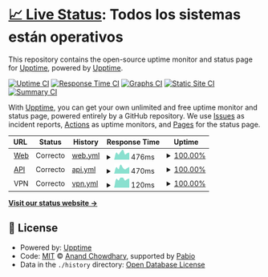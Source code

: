 # [📈 Live Status](https://status.fluxbound.es): <!--live status--> **Todos los sistemas están operativos**

This repository contains the open-source uptime monitor and status page for [Upptime](https://upptime.js.org), powered by [Upptime](https://github.com/upptime/upptime).

[![Uptime CI](https://github.com/Fluxbound/fluxbound-status-page/workflows/Uptime%20CI/badge.svg)](https://github.com/Fluxbound/fluxbound-status-page/actions?query=workflow%3A%22Uptime+CI%22)
[![Response Time CI](https://github.com/Fluxbound/fluxbound-status-page/workflows/Response%20Time%20CI/badge.svg)](https://github.com/Fluxbound/fluxbound-status-page/actions?query=workflow%3A%22Response+Time+CI%22)
[![Graphs CI](https://github.com/Fluxbound/fluxbound-status-page/workflows/Graphs%20CI/badge.svg)](https://github.com/Fluxbound/fluxbound-status-page/actions?query=workflow%3A%22Graphs+CI%22)
[![Static Site CI](https://github.com/Fluxbound/fluxbound-status-page/workflows/Static%20Site%20CI/badge.svg)](https://github.com/Fluxbound/fluxbound-status-page/actions?query=workflow%3A%22Static+Site+CI%22)
[![Summary CI](https://github.com/Fluxbound/fluxbound-status-page/workflows/Summary%20CI/badge.svg)](https://github.com/Fluxbound/fluxbound-status-page/actions?query=workflow%3A%22Summary+CI%22)

With [Upptime](https://upptime.js.org), you can get your own unlimited and free uptime monitor and status page, powered entirely by a GitHub repository. We use [Issues](https://github.com/upptime/upptime/issues) as incident reports, [Actions](https://github.com/Fluxbound/fluxbound-status-page/actions) as uptime monitors, and [Pages](https://status.fluxbound.es) for the status page.

<!--start: status pages-->
<!-- This summary is generated by Upptime (https://github.com/upptime/upptime) -->
<!-- Do not edit this manually, your changes will be overwritten -->
<!-- prettier-ignore -->
| URL | Status | History | Response Time | Uptime |
| --- | ------ | ------- | ------------- | ------ |
| <img alt="" src="https://status.fluxbound.es/fluxbound-green.svg" height="13"> [Web](https://app.fluxbound.es) | Correcto | [web.yml](https://github.com/Fluxbound/fluxbound-status-page/commits/HEAD/history/web.yml) | <details><summary><img alt="Response time graph" src="./graphs/web/response-time-week.png" height="20"> 476ms</summary><br><a href="https://status.fluxbound.es/history/web"><img alt="Response time 568" src="https://img.shields.io/endpoint?url=https%3A%2F%2Fraw.githubusercontent.com%2FFluxbound%2Ffluxbound-status-page%2FHEAD%2Fapi%2Fweb%2Fresponse-time.json"></a><br><a href="https://status.fluxbound.es/history/web"><img alt="24-hour response time 482" src="https://img.shields.io/endpoint?url=https%3A%2F%2Fraw.githubusercontent.com%2FFluxbound%2Ffluxbound-status-page%2FHEAD%2Fapi%2Fweb%2Fresponse-time-day.json"></a><br><a href="https://status.fluxbound.es/history/web"><img alt="7-day response time 476" src="https://img.shields.io/endpoint?url=https%3A%2F%2Fraw.githubusercontent.com%2FFluxbound%2Ffluxbound-status-page%2FHEAD%2Fapi%2Fweb%2Fresponse-time-week.json"></a><br><a href="https://status.fluxbound.es/history/web"><img alt="30-day response time 495" src="https://img.shields.io/endpoint?url=https%3A%2F%2Fraw.githubusercontent.com%2FFluxbound%2Ffluxbound-status-page%2FHEAD%2Fapi%2Fweb%2Fresponse-time-month.json"></a><br><a href="https://status.fluxbound.es/history/web"><img alt="1-year response time 568" src="https://img.shields.io/endpoint?url=https%3A%2F%2Fraw.githubusercontent.com%2FFluxbound%2Ffluxbound-status-page%2FHEAD%2Fapi%2Fweb%2Fresponse-time-year.json"></a></details> | <details><summary><a href="https://status.fluxbound.es/history/web">100.00%</a></summary><a href="https://status.fluxbound.es/history/web"><img alt="All-time uptime 100.00%" src="https://img.shields.io/endpoint?url=https%3A%2F%2Fraw.githubusercontent.com%2FFluxbound%2Ffluxbound-status-page%2FHEAD%2Fapi%2Fweb%2Fuptime.json"></a><br><a href="https://status.fluxbound.es/history/web"><img alt="24-hour uptime 100.00%" src="https://img.shields.io/endpoint?url=https%3A%2F%2Fraw.githubusercontent.com%2FFluxbound%2Ffluxbound-status-page%2FHEAD%2Fapi%2Fweb%2Fuptime-day.json"></a><br><a href="https://status.fluxbound.es/history/web"><img alt="7-day uptime 100.00%" src="https://img.shields.io/endpoint?url=https%3A%2F%2Fraw.githubusercontent.com%2FFluxbound%2Ffluxbound-status-page%2FHEAD%2Fapi%2Fweb%2Fuptime-week.json"></a><br><a href="https://status.fluxbound.es/history/web"><img alt="30-day uptime 100.00%" src="https://img.shields.io/endpoint?url=https%3A%2F%2Fraw.githubusercontent.com%2FFluxbound%2Ffluxbound-status-page%2FHEAD%2Fapi%2Fweb%2Fuptime-month.json"></a><br><a href="https://status.fluxbound.es/history/web"><img alt="1-year uptime 100.00%" src="https://img.shields.io/endpoint?url=https%3A%2F%2Fraw.githubusercontent.com%2FFluxbound%2Ffluxbound-status-page%2FHEAD%2Fapi%2Fweb%2Fuptime-year.json"></a></details>
| <img alt="" src="https://status.fluxbound.es/fluxbound-white.svg" height="13"> [API](https://api.fluxbound.es) | Correcto | [api.yml](https://github.com/Fluxbound/fluxbound-status-page/commits/HEAD/history/api.yml) | <details><summary><img alt="Response time graph" src="./graphs/api/response-time-week.png" height="20"> 470ms</summary><br><a href="https://status.fluxbound.es/history/api"><img alt="Response time 460" src="https://img.shields.io/endpoint?url=https%3A%2F%2Fraw.githubusercontent.com%2FFluxbound%2Ffluxbound-status-page%2FHEAD%2Fapi%2Fapi%2Fresponse-time.json"></a><br><a href="https://status.fluxbound.es/history/api"><img alt="24-hour response time 517" src="https://img.shields.io/endpoint?url=https%3A%2F%2Fraw.githubusercontent.com%2FFluxbound%2Ffluxbound-status-page%2FHEAD%2Fapi%2Fapi%2Fresponse-time-day.json"></a><br><a href="https://status.fluxbound.es/history/api"><img alt="7-day response time 470" src="https://img.shields.io/endpoint?url=https%3A%2F%2Fraw.githubusercontent.com%2FFluxbound%2Ffluxbound-status-page%2FHEAD%2Fapi%2Fapi%2Fresponse-time-week.json"></a><br><a href="https://status.fluxbound.es/history/api"><img alt="30-day response time 465" src="https://img.shields.io/endpoint?url=https%3A%2F%2Fraw.githubusercontent.com%2FFluxbound%2Ffluxbound-status-page%2FHEAD%2Fapi%2Fapi%2Fresponse-time-month.json"></a><br><a href="https://status.fluxbound.es/history/api"><img alt="1-year response time 460" src="https://img.shields.io/endpoint?url=https%3A%2F%2Fraw.githubusercontent.com%2FFluxbound%2Ffluxbound-status-page%2FHEAD%2Fapi%2Fapi%2Fresponse-time-year.json"></a></details> | <details><summary><a href="https://status.fluxbound.es/history/api">100.00%</a></summary><a href="https://status.fluxbound.es/history/api"><img alt="All-time uptime 100.00%" src="https://img.shields.io/endpoint?url=https%3A%2F%2Fraw.githubusercontent.com%2FFluxbound%2Ffluxbound-status-page%2FHEAD%2Fapi%2Fapi%2Fuptime.json"></a><br><a href="https://status.fluxbound.es/history/api"><img alt="24-hour uptime 100.00%" src="https://img.shields.io/endpoint?url=https%3A%2F%2Fraw.githubusercontent.com%2FFluxbound%2Ffluxbound-status-page%2FHEAD%2Fapi%2Fapi%2Fuptime-day.json"></a><br><a href="https://status.fluxbound.es/history/api"><img alt="7-day uptime 100.00%" src="https://img.shields.io/endpoint?url=https%3A%2F%2Fraw.githubusercontent.com%2FFluxbound%2Ffluxbound-status-page%2FHEAD%2Fapi%2Fapi%2Fuptime-week.json"></a><br><a href="https://status.fluxbound.es/history/api"><img alt="30-day uptime 100.00%" src="https://img.shields.io/endpoint?url=https%3A%2F%2Fraw.githubusercontent.com%2FFluxbound%2Ffluxbound-status-page%2FHEAD%2Fapi%2Fapi%2Fuptime-month.json"></a><br><a href="https://status.fluxbound.es/history/api"><img alt="1-year uptime 100.00%" src="https://img.shields.io/endpoint?url=https%3A%2F%2Fraw.githubusercontent.com%2FFluxbound%2Ffluxbound-status-page%2FHEAD%2Fapi%2Fapi%2Fuptime-year.json"></a></details>
| <img alt="" src="https://status.fluxbound.es/fluxbound-white.svg" height="13"> VPN | Correcto | [vpn.yml](https://github.com/Fluxbound/fluxbound-status-page/commits/HEAD/history/vpn.yml) | <details><summary><img alt="Response time graph" src="./graphs/vpn/response-time-week.png" height="20"> 120ms</summary><br><a href="https://status.fluxbound.es/history/vpn"><img alt="Response time 125" src="https://img.shields.io/endpoint?url=https%3A%2F%2Fraw.githubusercontent.com%2FFluxbound%2Ffluxbound-status-page%2FHEAD%2Fapi%2Fvpn%2Fresponse-time.json"></a><br><a href="https://status.fluxbound.es/history/vpn"><img alt="24-hour response time 126" src="https://img.shields.io/endpoint?url=https%3A%2F%2Fraw.githubusercontent.com%2FFluxbound%2Ffluxbound-status-page%2FHEAD%2Fapi%2Fvpn%2Fresponse-time-day.json"></a><br><a href="https://status.fluxbound.es/history/vpn"><img alt="7-day response time 120" src="https://img.shields.io/endpoint?url=https%3A%2F%2Fraw.githubusercontent.com%2FFluxbound%2Ffluxbound-status-page%2FHEAD%2Fapi%2Fvpn%2Fresponse-time-week.json"></a><br><a href="https://status.fluxbound.es/history/vpn"><img alt="30-day response time 127" src="https://img.shields.io/endpoint?url=https%3A%2F%2Fraw.githubusercontent.com%2FFluxbound%2Ffluxbound-status-page%2FHEAD%2Fapi%2Fvpn%2Fresponse-time-month.json"></a><br><a href="https://status.fluxbound.es/history/vpn"><img alt="1-year response time 125" src="https://img.shields.io/endpoint?url=https%3A%2F%2Fraw.githubusercontent.com%2FFluxbound%2Ffluxbound-status-page%2FHEAD%2Fapi%2Fvpn%2Fresponse-time-year.json"></a></details> | <details><summary><a href="https://status.fluxbound.es/history/vpn">100.00%</a></summary><a href="https://status.fluxbound.es/history/vpn"><img alt="All-time uptime 100.00%" src="https://img.shields.io/endpoint?url=https%3A%2F%2Fraw.githubusercontent.com%2FFluxbound%2Ffluxbound-status-page%2FHEAD%2Fapi%2Fvpn%2Fuptime.json"></a><br><a href="https://status.fluxbound.es/history/vpn"><img alt="24-hour uptime 100.00%" src="https://img.shields.io/endpoint?url=https%3A%2F%2Fraw.githubusercontent.com%2FFluxbound%2Ffluxbound-status-page%2FHEAD%2Fapi%2Fvpn%2Fuptime-day.json"></a><br><a href="https://status.fluxbound.es/history/vpn"><img alt="7-day uptime 100.00%" src="https://img.shields.io/endpoint?url=https%3A%2F%2Fraw.githubusercontent.com%2FFluxbound%2Ffluxbound-status-page%2FHEAD%2Fapi%2Fvpn%2Fuptime-week.json"></a><br><a href="https://status.fluxbound.es/history/vpn"><img alt="30-day uptime 100.00%" src="https://img.shields.io/endpoint?url=https%3A%2F%2Fraw.githubusercontent.com%2FFluxbound%2Ffluxbound-status-page%2FHEAD%2Fapi%2Fvpn%2Fuptime-month.json"></a><br><a href="https://status.fluxbound.es/history/vpn"><img alt="1-year uptime 100.00%" src="https://img.shields.io/endpoint?url=https%3A%2F%2Fraw.githubusercontent.com%2FFluxbound%2Ffluxbound-status-page%2FHEAD%2Fapi%2Fvpn%2Fuptime-year.json"></a></details>

<!--end: status pages-->

[**Visit our status website →**](https://status.fluxbound.es)

## 📄 License

- Powered by: [Upptime](https://github.com/upptime/upptime)
- Code: [MIT](./LICENSE) © [Anand Chowdhary](https://anandchowdhary.com), supported by [Pabio](https://pabio.com)
- Data in the `./history` directory: [Open Database License](https://opendatacommons.org/licenses/odbl/1-0/)
